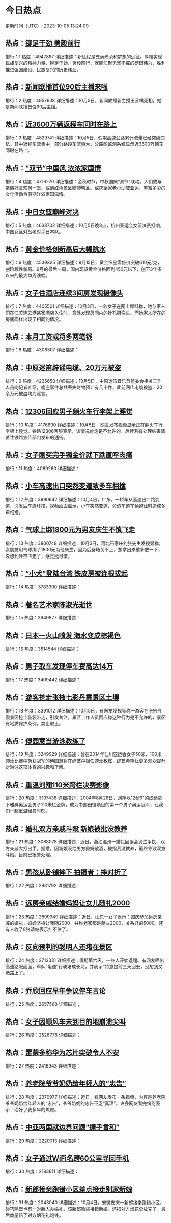 # 今日热点

更新时间（UTC）: 2023-10-05 13:24:09

## 热点：[铆足干劲 勇毅前行](https://cn.bing.com/search?q=铆足干劲勇毅前行)
排行：1
热度：4947897
详细描述：新征程是充满光荣和梦想的远征。厚植实现民族复兴的精神力量，铆足干劲、勇毅前行，就能汇聚无坚不摧的磅礴伟力，胜利推进强国建设、民族复兴的历史伟业。

## 热点：[新闻联播首位90后主播来啦](https://cn.bing.com/search?q=新闻联播首位90后主播来啦)
排行：2
热度：4957638
详细描述：10月5日，新闻联播新主播王音棋亮相。她是新闻联播首位90后主播。

## 热点：[近3600万辆返程车同时在路上](https://cn.bing.com/search?q=近3600万辆返程车同时在路上)
排行：3
热度：4829741
详细描述：10月5日，假期高速公路累计流量已经突破四亿。其中返程车流集中，部分路段车流量大，公路网监测系统显示近3600万辆车同时在路上。

## 热点：[“双节”中国风 浓浓家国情](https://cn.bing.com/search?q=“双节”中国风浓浓家国情)
排行：4
热度：4716270
详细描述：金秋时节，中秋国庆“双节”联动。人们或与亲朋好友欢聚一堂、或到红色景区瞻仰朝圣、或携全家老小助威亚运，丰富多彩的文化活动令假期洋溢家国温情。

## 热点：[中日女篮巅峰对决](https://cn.bing.com/search?q=中日女篮巅峰对决)
排行：5
热度：4638702
详细描述：10月5日晚8点，杭州亚运会女篮决赛打响，中国女篮对战老对手日本队。

## 热点：[黄金价格创新高后大幅跳水](https://cn.bing.com/search?q=黄金价格创新高后大幅跳水)
排行：6
热度：4539325
详细描述：9月15日，黄金饰品零售价突破610元/克，创阶段性新高。9月的最后一周，国内现货黄金价格回到450元以下，创下3年多以来的最大单周跌幅。

## 热点：[女子住酒店连续3间房发现摄像头](https://cn.bing.com/search?q=女子住酒店连续3间房发现摄像头)
排行：7
热度：4405501
详细描述：10月3日，一名女子在网上爆料称，她与家人们在江苏连云港某家酒店入住时，意外发现房间内的针孔摄像头，而她家人所在的房间同样出现了相同的情况。

## 热点：[本月工资或将多两笔钱](https://cn.bing.com/search?q=本月工资或将多两笔钱)
排行：8
热度：4308307
详细描述：

## 热点：[中原迷笛辟谣电缆、20万元被盗](https://cn.bing.com/search?q=中原迷笛辟谣电缆、20万元被盗)
排行：9
热度：4235658
详细描述：10月5日，中原迷笛音乐节组委会相关工作人员向记者介绍，偷盗事件总共丢失财物预计有几十件，此前网传电缆被盗、20余万元被盗均为谣言。

## 热点：[12306回应男子躺火车行李架上睡觉](https://cn.bing.com/search?q=12306回应男子躺火车行李架上睡觉)
排行：10
热度：4176600
详细描述：10月5日，网友发布视频显示正在躺火车行李架上睡觉。铁路12306客服表示，该情况肯定是不允许的，后续若有处理结果请关注铁路宣传部门发布的通告。

## 热点：[女子刚买完手镯金价就下跌直呼肉痛](https://cn.bing.com/search?q=女子刚买完手镯金价就下跌直呼肉痛)
排行：11
热度：4089260
详细描述：

## 热点：[小车高速出口突然变道致多车相撞](https://cn.bing.com/search?q=小车高速出口突然变道致多车相撞)
排行：12
热度：3990642
详细描述：10月4日，广东。一轿车从高速出口路变道，引发后车连环撞。视频画面显示，小车突然变道，旁边车道车辆避让时造成多车相撞。

## 热点：[气球上绑1800元为男友庆生不慎飞走](https://cn.bing.com/search?q=气球上绑1800元为男友庆生不慎飞走)
排行：13
热度：3800748
详细描述：10月5日，河北石家庄的张先生发视频称，女朋友用气球绑了1800元为他庆生，因为后备箱关不上，想拿出来重新放一下，没想到升空飞走了，感觉挺可惜。

## 热点：[“小犬”登陆台湾 铁皮房被连根拔起](https://cn.bing.com/search?q=“小犬”登陆台湾铁皮房被连根拔起)
排行：14
热度：3783300
详细描述：

## 热点：[著名艺术家陈淑光逝世](https://cn.bing.com/search?q=著名艺术家陈淑光逝世)
排行：15
热度：3649877
详细描述：

## 热点：[日本一火山喷发 海水变成棕褐色](https://cn.bing.com/search?q=日本一火山喷发海水变成棕褐色)
排行：16
热度：3514544
详细描述：

## 热点：[男子取车发现停车费高达14万](https://cn.bing.com/search?q=男子取车发现停车费高达14万)
排行：17
热度：3409442
详细描述：

## 热点：[游客挖走张掖七彩丹霞景区土壤](https://cn.bing.com/search?q=游客挖走张掖七彩丹霞景区土壤)
排行：18
热度：3391012
详细描述：10月5日，有网友发视频称一游客在张掖丹霞景区挖土装袋带走，引发关注。景区工作人员回应称这种行为是不允许的，景区有地质保护条例，禁止取土。

## 热点：[傅园慧当游泳教练了](https://cn.bing.com/search?q=傅园慧当游泳教练了)
排行：19
热度：3249929
详细描述：曾在2014年仁川亚运会女子50米、100米仰泳比赛中斩获冠军的傅园慧将在综艺中担任游泳教练，综艺希望让更多观众提升对游泳这项体育的兴趣和了解。

## 热点：[重温刘翔110米跨栏决赛影像](https://cn.bing.com/search?q=重温刘翔110米跨栏决赛影像)
排行：20
热度：3197438
详细描述：2004年8月28日，刘翔以12秒91的成绩拿下雅典奥运会男子110米栏金牌，成为中国田径项目的第一个男子奥运冠军，让我们一起重温经典时刻。

## 热点：[婚礼双方亲戚斗殴 新娘被批没教养](https://cn.bing.com/search?q=婚礼双方亲戚斗殴新娘被批没教养)
排行：21
热度：3088078
详细描述：近日，浙江温州一婚礼因误会发生争执，双方亲戚大打出手。据悉，因新娘没给男方舅妈敬酒，被指责没教养，最终导致双方斗殴。目前已报警处理。

## 热点：[男孩从卧铺摔下 拍摄者：摔对折了](https://cn.bing.com/search?q=男孩从卧铺摔下拍摄者：摔对折了)
排行：22
热度：2931792
详细描述：

## 热点：[远房亲戚结婚妈妈让女儿随礼2000](https://cn.bing.com/search?q=远房亲戚结婚妈妈让女儿随礼2000)
排行：23
热度：2899349
详细描述：近日，山东一女子表示：国庆参加远房亲戚的婚礼，妈妈坚持让我随2000，并称老家都是朋友2000，关系好的5000。还有人收了8张请帖表示扛不住了。

## 热点：[反向预判的聪明人还堵在景区](https://cn.bing.com/search?q=反向预判的聪明人还堵在景区)
排行：24
热度：2712331
详细描述：假期第六天，一些人开始返程。有网友晒出高速路况画面，车队“龟速”行驶堵成长龙，并表示“特意提前三天回去，没想到又堵路上了。

## 热点：[乔欣回应早年争议停车言论](https://cn.bing.com/search?q=乔欣回应早年争议停车言论)
排行：25
热度：2657568
详细描述：

## 热点：[女子因顺风车未到目的地崩溃尖叫](https://cn.bing.com/search?q=女子因顺风车未到目的地崩溃尖叫)
排行：26
热度：2526778
详细描述：

## 热点：[雷蒙多称华为芯片突破令人不安](https://cn.bing.com/search?q=雷蒙多称华为芯片突破令人不安)
排行：27
热度：2416943
详细描述：

## 热点：[养老院爷爷奶奶给年轻人的“忠告”](https://cn.bing.com/search?q=养老院爷爷奶奶给年轻人的“忠告”)
排行：28
热度：2370977
详细描述：近日，有网友发布一条视频，内容是养老院爷爷奶奶给年轻人的“忠告”，爷爷奶奶的忠告不乏“真理”。许多网友看完纷纷表示：治好了我多年的焦虑。

## 热点：[中亚两国就边界问题“握手言和”](https://cn.bing.com/search?q=中亚两国就边界问题“握手言和”)
排行：29
热度：2220013
详细描述：

## 热点：[女子通过WiFi名跨60公里寻回手机](https://cn.bing.com/search?q=女子通过WiFi名跨60公里寻回手机)
排行：30
热度：2183611
详细描述：

## 热点：[新郎接亲跑错小区差点接走别家新娘](https://cn.bing.com/search?q=新郎接亲跑错小区差点接走别家新娘)
排行：31
热度：2043040
详细描述：10月4日，安徽安庆一新郎接亲跑错小区，碰巧隔壁也有一对新人办婚礼，该新郎险些接错新娘，还把对方烟花全放完了，最后商量赔了对方烟花礼炮钱。

